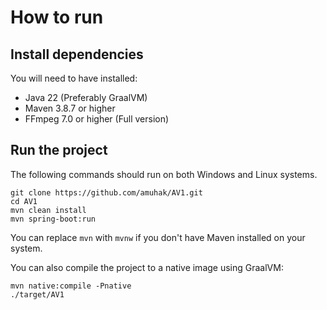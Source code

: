 # How to run

## Install dependencies

You will need to have installed:

- Java 22 (Preferably GraalVM)
- Maven 3.8.7 or higher
- FFmpeg 7.0 or higher (Full version)

## Run the project

The following commands should run on both Windows and Linux systems.

```shell
git clone https://github.com/amuhak/AV1.git
cd AV1
mvn clean install
mvn spring-boot:run
```

You can replace `mvn` with `mvnw` if you don't have Maven installed on your system.

You can also compile the project to a native image using GraalVM:

```shell
mvn native:compile -Pnative
./target/AV1
```
